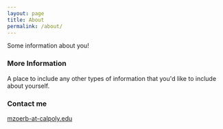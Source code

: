 ```yaml
---
layout: page
title: About
permalink: /about/
---
```


Some information about you!

### More Information

A place to include any other types of information that you'd like to include about yourself.

### Contact me

[mzoerb-at-calpoly.edu](mailto:mzoerb@calpoly.edu)

